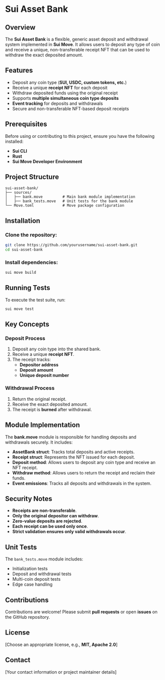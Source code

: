 # Sui Asset Bank

## Overview
The **Sui Asset Bank** is a flexible, generic asset deposit and withdrawal system implemented in **Sui Move**. It allows users to deposit any type of coin and receive a unique, non-transferable receipt NFT that can be used to withdraw the exact deposited amount.

## Features
- Deposit any coin type (**SUI, USDC, custom tokens, etc.**)
- Receive a unique **receipt NFT** for each deposit
- Withdraw deposited funds using the original receipt
- Supports **multiple simultaneous coin type deposits**
- **Event tracking** for deposits and withdrawals
- Secure and non-transferable NFT-based deposit receipts

## Prerequisites
Before using or contributing to this project, ensure you have the following installed:

- **Sui CLI**
- **Rust**
- **Sui Move Developer Environment**

## Project Structure
```
sui-asset-bank/
├── sources/
│   ├── bank.move         # Main bank module implementation
│   ├── bank_tests.move   # Unit tests for the bank module
└── Move.toml             # Move package configuration
```

## Installation

### Clone the repository:
```bash
git clone https://github.com/yourusername/sui-asset-bank.git
cd sui-asset-bank
```

### Install dependencies:
```bash
sui move build
```

## Running Tests
To execute the test suite, run:
```bash
sui move test
```

## Key Concepts
### Deposit Process
1. Deposit any coin type into the shared bank.
2. Receive a unique **receipt NFT**.
3. The receipt tracks:
   - **Depositor address**
   - **Deposit amount**
   - **Unique deposit number**

### Withdrawal Process
1. Return the original receipt.
2. Receive the exact deposited amount.
3. The receipt is **burned** after withdrawal.

## Module Implementation
The **bank.move** module is responsible for handling deposits and withdrawals securely. It includes:
- **AssetBank struct**: Tracks total deposits and active receipts.
- **Receipt struct**: Represents the NFT issued for each deposit.
- **Deposit method**: Allows users to deposit any coin type and receive an NFT receipt.
- **Withdraw method**: Allows users to return the receipt and reclaim their funds.
- **Event emissions**: Tracks all deposits and withdrawals in the system.


## Security Notes
- **Receipts are non-transferable**.
- **Only the original depositor can withdraw**.
- **Zero-value deposits are rejected**.
- **Each receipt can be used only once**.
- **Strict validation ensures only valid withdrawals occur**.

## Unit Tests
The `bank_tests.move` module includes:
- Initialization tests
- Deposit and withdrawal tests
- Multi-coin deposit tests
- Edge case handling



## Contributions
Contributions are welcome! Please submit **pull requests** or open **issues** on the GitHub repository.

## License
[Choose an appropriate license, e.g., **MIT, Apache 2.0**]

## Contact
[Your contact information or project maintainer details]
